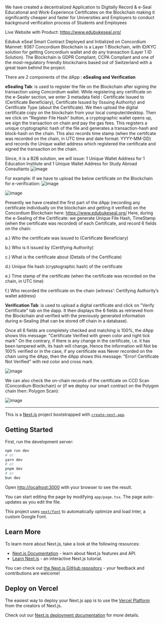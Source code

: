We have created a decentralized Application to Digitally Record & e-Seal Educational and Work-Experience Certificates on the Blockchain 
making it significantly cheaper and faster for Universities and Employers to conduct background verification process of Students and Employees

Live Website with Product: https://www.edubukeseal.org/

Edubuk eSeal Smart Contract Deployed and Initialized on Concordium Mainnet: 9387 
Concordium Blockchain is a Layer 1 Blockchain, with ID/KYC solution for getting Concordium wallet and do any transaction (Layer 1 ID Solution). 
The Blockchain is GDPR Compliant, CCPA Compliant and one of the most-regulatory friendly blockchains based out of Switzerland with a great team behind the project.

There are 2 components of the dApp : **eSealing and Verification** 

**eSealing Tab**: is used to register the file on the Blockchain after signing the transaction using Concordium wallet. 
While registering any certificate on the e-Sealer section, we enter 3 metadata field : Certificate Issued to (Certificate Beneficiary), Certificate Issued by (Issuing Authority) and Certificate Type (about the Certificate).
We then upload the digital certificate copy on the blockchain from your local computer/desktop.
Then we click on "Register File Hash" button, a cryptographic wallet opens up, we sign the transaction on chain and pay the gas fees. 
This registers a unique cryptographic hash of the file and generates a transaction-hash and block-hash on the chain.
This also records time stamp (when the certifcate was recorded on the chain, in UTC time and date format: YYYY-MM-DD) and records the Unique wallet address which registered the certificate and signed the transaction on the chain.

Since, it is a B2B solution, we will issue: 1 Unique Wallet Address for 1 Education Institute and 1 Unique Wallet Address for Study Abroad Consultants
![image](https://github.com/edubuk/rust-smart-contract/assets/41775852/52cf18ad-b47c-4228-a9aa-19fc37f3ef0c)

For example: If we have to upload the below certificate on the Blockchain for e-verification:
![image](https://github.com/edubuk/rust-smart-contract/assets/41775852/cb2503ab-e7fd-4be4-bbc2-4324ed2f3841)

![image](https://github.com/edubuk/rust-smart-contract/assets/41775852/220615a2-bcd8-4765-a32e-8a1d92b872a8)

Presently we have created the first part of the dApp (recording any certificate individually on the blockchain and getting it verified) on the Concordium Blockchain here: https://www.edubukeseal.org/
Here, during the e-Sealing of the Certificate: we generate Unique File Hash, TimeStamp (when the certificate was recorded) of each Certificate, and record 6 fields on the chain: 

a.) Who the certificate was issued to (Certificate Beneficiary) 

b.) Who is it issued by (Certifying Authority) 

c.) What is the certificate about (Details of the Certificate)

d.) Unique file hash (cryptographic hash) of the certificate 

e.) Time stamp of the certificate (when the certificate was recorded on the chain, in UTC time) 

f.) Who recorded the certificate on the chain (witness’: Certifying Authority’s wallet address)

**Verification Tab**: is used to upload a digital certificate and click on "Verify Certificate" tab on the dapp.
It then displays the 6 fields as retrieved from the Blockchain and verified with the previously generated information during e-Sealing (that can be stored off chain in a database).

Once all 6 fields are completely checked and matching is 100%, the dApp shows this message: "Certificate Verified with green color and right tick mark"
On the contrary, if there is any change in the certificate, i.e. it has been tampered with, its hash will change, 
Hence the information will Not be 100% verified or in the case, if any certificate was Never recorded on the chain using the dApp, 
then the dApp shows this message: "Error! Certificate Not Verified" with red color and cross mark.

![image](https://github.com/edubuk/rust-smart-contract/assets/41775852/6c057774-b539-4ff8-95e4-8f276f10e344)

We can also check the on-chain records of the certificate on CCD Scan (Concordium Blockchain) or (if we deploy our smart contract on the Polygon chain then: Polygon Scan): 

![image](https://github.com/edubuk/rust-smart-contract/assets/41775852/aeb79246-2986-4873-8375-c675fa340329)


---------------------------------------------------------------------------------------------------------------------------------------------------------------------------

This is a [Next.js](https://nextjs.org/) project bootstrapped with [`create-next-app`](https://github.com/vercel/next.js/tree/canary/packages/create-next-app).

## Getting Started

First, run the development server:

```bash
npm run dev
# or
yarn dev
# or
pnpm dev
# or
bun dev
```

Open [http://localhost:3000](http://localhost:3000) with your browser to see the result.

You can start editing the page by modifying `app/page.tsx`. The page auto-updates as you edit the file.

This project uses [`next/font`](https://nextjs.org/docs/basic-features/font-optimization) to automatically optimize and load Inter, a custom Google Font.

## Learn More

To learn more about Next.js, take a look at the following resources:

- [Next.js Documentation](https://nextjs.org/docs) - learn about Next.js features and API.
- [Learn Next.js](https://nextjs.org/learn) - an interactive Next.js tutorial.

You can check out [the Next.js GitHub repository](https://github.com/vercel/next.js/) - your feedback and contributions are welcome!

## Deploy on Vercel

The easiest way to deploy your Next.js app is to use the [Vercel Platform](https://vercel.com/new?utm_medium=default-template&filter=next.js&utm_source=create-next-app&utm_campaign=create-next-app-readme) from the creators of Next.js.

Check out our [Next.js deployment documentation](https://nextjs.org/docs/deployment) for more details.
